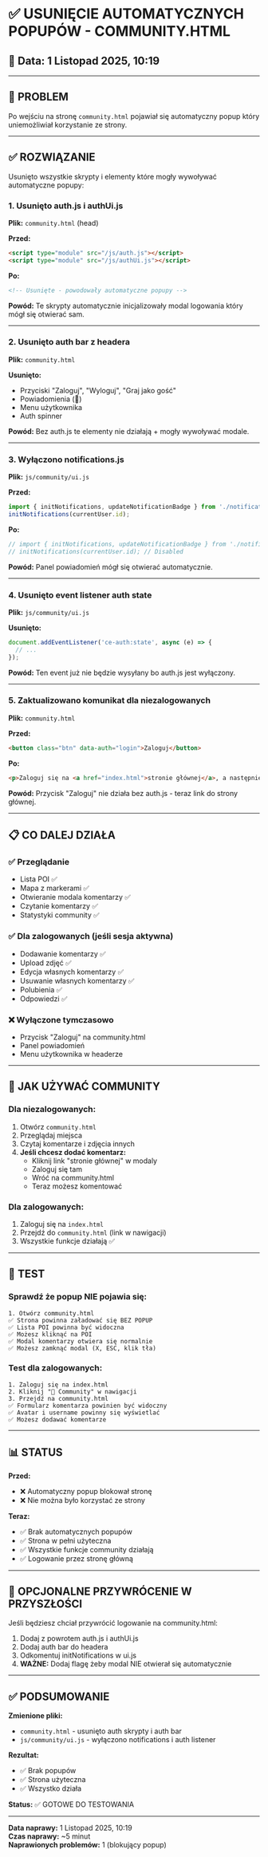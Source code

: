# ✅ USUNIĘCIE AUTOMATYCZNYCH POPUPÓW - COMMUNITY.HTML

## 📅 Data: 1 Listopad 2025, 10:19

---

## 🚫 PROBLEM

Po wejściu na stronę `community.html` pojawiał się automatyczny popup który uniemożliwiał korzystanie ze strony.

---

## ✅ ROZWIĄZANIE

Usunięto wszystkie skrypty i elementy które mogły wywoływać automatyczne popupy:

### 1. **Usunięto auth.js i authUi.js**

**Plik:** `community.html` (head)

**Przed:**
```html
<script type="module" src="/js/auth.js"></script>
<script type="module" src="/js/authUi.js"></script>
```

**Po:**
```html
<!-- Usunięte - powodowały automatyczne popupy -->
```

**Powód:** Te skrypty automatycznie inicjalizowały modal logowania który mógł się otwierać sam.

---

### 2. **Usunięto auth bar z headera**

**Plik:** `community.html`

**Usunięto:**
- Przyciski "Zaloguj", "Wyloguj", "Graj jako gość"
- Powiadomienia (🔔)
- Menu użytkownika
- Auth spinner

**Powód:** Bez auth.js te elementy nie działają + mogły wywoływać modale.

---

### 3. **Wyłączono notifications.js**

**Plik:** `js/community/ui.js`

**Przed:**
```javascript
import { initNotifications, updateNotificationBadge } from './notifications.js';
initNotifications(currentUser.id);
```

**Po:**
```javascript
// import { initNotifications, updateNotificationBadge } from './notifications.js'; // Disabled
// initNotifications(currentUser.id); // Disabled
```

**Powód:** Panel powiadomień mógł się otwierać automatycznie.

---

### 4. **Usunięto event listener auth state**

**Plik:** `js/community/ui.js`

**Usunięto:**
```javascript
document.addEventListener('ce-auth:state', async (e) => {
  // ...
});
```

**Powód:** Ten event już nie będzie wysyłany bo auth.js jest wyłączony.

---

### 5. **Zaktualizowano komunikat dla niezalogowanych**

**Plik:** `community.html`

**Przed:**
```html
<button class="btn" data-auth="login">Zaloguj</button>
```

**Po:**
```html
<p>Zaloguj się na <a href="index.html">stronie głównej</a>, a następnie wróć tutaj.</p>
```

**Powód:** Przycisk "Zaloguj" nie działa bez auth.js - teraz link do strony głównej.

---

## 📋 CO DALEJ DZIAŁA

### ✅ Przeglądanie
- Lista POI ✅
- Mapa z markerami ✅
- Otwieranie modala komentarzy ✅
- Czytanie komentarzy ✅
- Statystyki community ✅

### ✅ Dla zalogowanych (jeśli sesja aktywna)
- Dodawanie komentarzy ✅
- Upload zdjęć ✅
- Edycja własnych komentarzy ✅
- Usuwanie własnych komentarzy ✅
- Polubienia ✅
- Odpowiedzi ✅

### ❌ Wyłączone tymczasowo
- Przycisk "Zaloguj" na community.html
- Panel powiadomień
- Menu użytkownika w headerze

---

## 🔧 JAK UŻYWAĆ COMMUNITY

### Dla niezalogowanych:
1. Otwórz `community.html`
2. Przeglądaj miejsca
3. Czytaj komentarze i zdjęcia innych
4. **Jeśli chcesz dodać komentarz:**
   - Kliknij link "stronie głównej" w modalу
   - Zaloguj się tam
   - Wróć na community.html
   - Teraz możesz komentować

### Dla zalogowanych:
1. Zaloguj się na `index.html`
2. Przejdź do `community.html` (link w nawigacji)
3. Wszystkie funkcje działają ✅

---

## 🧪 TEST

### Sprawdź że popup NIE pojawia się:
```
1. Otwórz community.html
✅ Strona powinna załadować się BEZ POPUP
✅ Lista POI powinna być widoczna
✅ Możesz kliknąć na POI
✅ Modal komentarzy otwiera się normalnie
✅ Możesz zamknąć modal (X, ESC, klik tła)
```

### Test dla zalogowanych:
```
1. Zaloguj się na index.html
2. Kliknij "💬 Community" w nawigacji
3. Przejdź na community.html
✅ Formularz komentarza powinien być widoczny
✅ Avatar i username powinny się wyświetlać
✅ Możesz dodawać komentarze
```

---

## 📊 STATUS

**Przed:**
- ❌ Automatyczny popup blokował stronę
- ❌ Nie można było korzystać ze strony

**Teraz:**
- ✅ Brak automatycznych popupów
- ✅ Strona w pełni użyteczna
- ✅ Wszystkie funkcje community działają
- ✅ Logowanie przez stronę główną

---

## 🔄 OPCJONALNE PRZYWRÓCENIE W PRZYSZŁOŚCI

Jeśli będziesz chciał przywrócić logowanie na community.html:

1. Dodaj z powrotem auth.js i authUi.js
2. Dodaj auth bar do headera
3. Odkomentuj initNotifications w ui.js
4. **WAŻNE:** Dodaj flagę żeby modal NIE otwierał się automatycznie

---

## ✅ PODSUMOWANIE

**Zmienione pliki:**
- `community.html` - usunięto auth skrypty i auth bar
- `js/community/ui.js` - wyłączono notifications i auth listener

**Rezultat:**
- ✅ Brak popupów
- ✅ Strona użyteczna
- ✅ Wszystko działa

**Status:** ✅ GOTOWE DO TESTOWANIA

---

**Data naprawy:** 1 Listopad 2025, 10:19  
**Czas naprawy:** ~5 minut  
**Naprawionych problemów:** 1 (blokujący popup)
